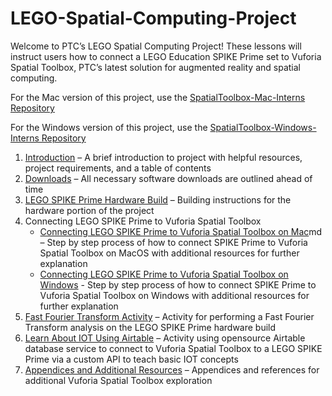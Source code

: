 # LEGO-Spatial-Computing-Project
Welcome to PTC’s LEGO Spatial Computing Project! These lessons will instruct users how to connect a LEGO Education SPIKE Prime set to Vuforia Spatial Toolbox, PTC’s latest solution for augmented reality and spatial computing.  

For the Mac version of this project, use the [SpatialToolbox-Mac-Interns Repository](https://github.com/PTC-Academic/SpatialToolbox-Mac-Interns)  

For the Windows version of this project, use the [SpatialToolbox-Windows-Interns Repository](https://github.com/PTC-Academic/SpatialToolbox-Windows-Interns)  



1. [Introduction](https://github.com/PTC-Academic/LEGO-Spatial-Computing-Project/blob/master/Documentation/1-Introduction.md) – A brief introduction to project with helpful resources, project requirements, and a table of contents
2. [Downloads](https://github.com/PTC-Academic/LEGO-Spatial-Computing-Project/blob/master/Documentation/2.%20Downloads.md) – All necessary software downloads are outlined ahead of time
3. [LEGO SPIKE Prime Hardware Build](https://github.com/PTC-Academic/LEGO-Spatial-Computing-Project/blob/master/Documentation/3.%20LEGO%20SPIKE%20Prime%20Hardware%20Build.md) – Building instructions for the hardware portion of the project
4. Connecting LEGO SPIKE Prime to Vuforia Spatial Toolbox 
    - [Connecting LEGO SPIKE Prime to Vuforia Spatial Toolbox on Mac](https://github.com/PTC-Academic/LEGO-Spatial-Computing-Project/blob/master/Documentation/4a.%20Connecting%20LEGO%20SPIKE%20Prime%20to%20Vuforia%20Spatial%20Toolbox%20Mac.)md – Step by step process of how to connect SPIKE Prime to Vuforia Spatial Toolbox on MacOS with additional resources for further explanation
    - [Connecting LEGO SPIKE Prime to Vuforia Spatial Toolbox on Windows](https://github.com/PTC-Academic/LEGO-Spatial-Computing-Project/blob/master/Documentation/4b.%20Connecting%20LEGO%20SPIKE%20Prime%20to%20Vuforia%20Spatial%20Toolbox%20Windows.pdf) - Step by step process of how to connect SPIKE Prime to Vuforia Spatial Toolbox on Windows with additional resources for further explanation
5. [Fast Fourier Transform Activity](https://github.com/PTC-Academic/LEGO-Spatial-Computing-Project/blob/master/Documentation/5.%20Fast%20Fourier%20Transform%20Activity.pdf) – Activity for performing a Fast Fourier Transform analysis on the LEGO SPIKE Prime hardware build
6. [Learn About IOT Using Airtable](https://github.com/PTC-Academic/LEGO-Spatial-Computing-Project/blob/master/Documentation/6.%20Learn%20About%20IOT%20using%20Airtable.pdf) – Activity using opensource Airtable database service to connect to Vuforia Spatial Toolbox to a LEGO SPIKE Prime via a custom API to teach basic IOT concepts
7. [Appendices and Additional Resources](https://github.com/PTC-Academic/LEGO-Spatial-Computing-Project/blob/master/Documentation/7.%20Appendices%20and%20Additional%20Resources.pdf) – Appendices and references for additional Vuforia Spatial Toolbox exploration
